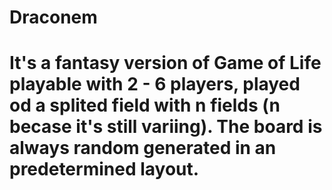 # Draconem

# It's a fantasy version of Game of Life playable with 2 - 6 players, played od a splited field with n fields (n becase it's still variing). The board is always random generated in an predetermined layout.
